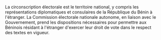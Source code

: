 La circonscription électorale est le territoire national, y compris les représentations diplomatiques et consulaires de la République du Bénin à l'étranger.
La Commission électorale nationale autonome, en liaison avec le Gouvernement, prend les dispositions nécessaires pour permettre aux Béninois résidant à l'étranger d'exercer leur droit de vote dans le respect des textes en vigueur.